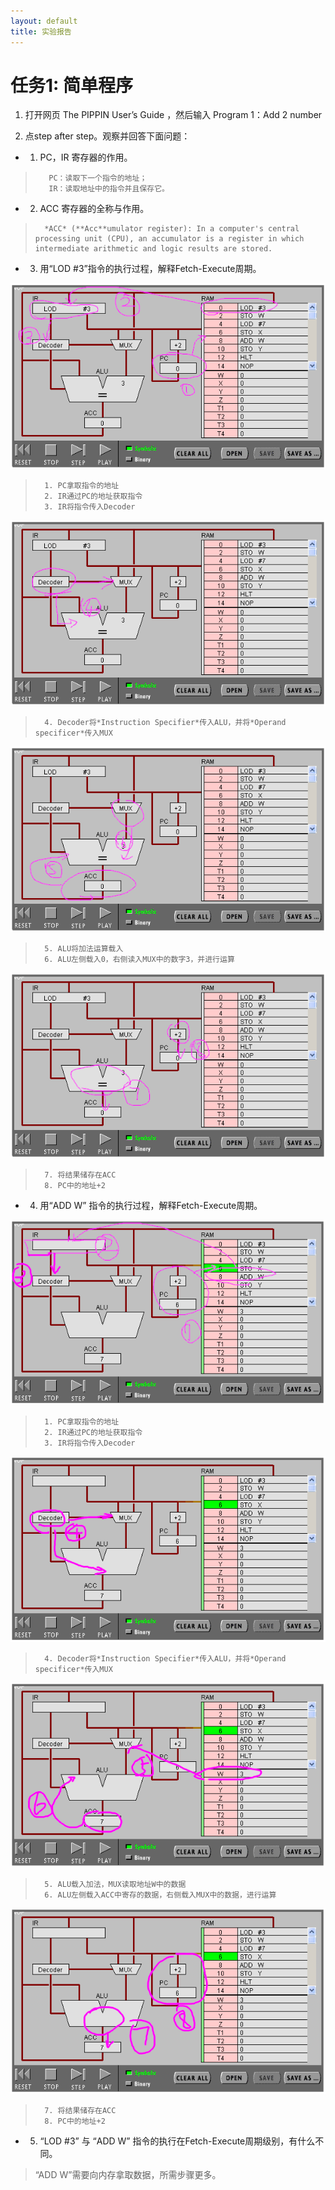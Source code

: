 ```yaml
---
layout: default
title: 实验报告
---
```


# 任务1: 简单程序

1. 打开网页 The PIPPIN User’s Guide ，然后输入 Program 1：Add 2 number

2. 点step after step。观察并回答下面问题：

* 1. PC，IR 寄存器的作用。

>        PC：读取下一个指令的地址；  
>        IR：读取地址中的指令并且保存它。

* 2. ACC 寄存器的全称与作用。

>       *ACC* (**Acc**umulator register): In a computer's central processing unit (CPU), an accumulator is a register in which intermediate arithmetic and logic results are stored.

* 3. 用“LOD #3”指令的执行过程，解释Fetch-Execute周期。

![](/images/lab07/program1%20LOD123.png)

>       1. PC拿取指令的地址
>       2. IR通过PC的地址获取指令
>       3. IR将指令传入Decoder

![](/images/lab07/program1%20LOD4.png)

>       4. Decoder将*Instruction Specifier*传入ALU，并将*Operand specificer*传入MUX

![](/images/lab07/program1%20LOD56.png)

>       5. ALU将加法运算载入
>       6. ALU左侧载入0，右侧读入MUX中的数字3，并进行运算

![](images/lab07/program1%20LOD78.png)

>       7. 将结果储存在ACC
>       8. PC中的地址+2

* 4. 用“ADD W” 指令的执行过程，解释Fetch-Execute周期。

![](/images/lab07/program1%20ADDW123.png)

>       1. PC拿取指令的地址
>       2. IR通过PC的地址获取指令
>       3. IR将指令传入Decoder

![](/images/lab07/program1%20ADDW4.png)

>       4. Decoder将*Instruction Specifier*传入ALU，并将*Operand specificer*传入MUX

![](/images/lab07/program1%20ADDW56.png)

>       5. ALU载入加法，MUX读取地址W中的数据
>       6. ALU左侧载入ACC中寄存的数据，右侧载入MUX中的数据，进行运算

![](/images/lab07/program1%20ADDW78.png)

>       7. 将结果储存在ACC
>       8. PC中的地址+2

* 5. “LOD #3” 与 “ADD W” 指令的执行在Fetch-Execute周期级别，有什么不同。

> “ADD W”需要向内存拿取数据，所需步骤更多。
